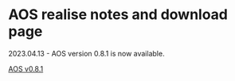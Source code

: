 # AOS realise notes and download page

2023.04.13 - AOS version 0.8.1 is now available.

[AOS v0.8.1](https://drive.google.com/file/d/1RsgUUwlxHL4G3dZE_JKWARTOY2_IveeM/view?usp=sharing)
